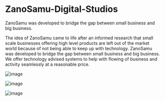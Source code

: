 # ZanoSamu-Digital-Studios
ZanoSamu was developed to bridge the gap between small business and big business.


The idea of ZanoSamu came to life after an informed research that small scale businesses offering high level products are left out of the market world because of not being able to keep up with technology. ZanoSamu was developed to bridge the gap between small business and big business. We offer technology advised systems to help with flowing of business and activity seamlessly at a reasonable price. 



![image](https://user-images.githubusercontent.com/116715036/227148713-4cd58436-3bb4-4669-ad04-35cb55ad3f41.png)



![image](https://user-images.githubusercontent.com/116715036/227972600-79916710-f43a-4e4c-b0f7-48494a3dbaef.png)







![image](https://user-images.githubusercontent.com/116715036/227972893-ed26df85-59ca-47ea-bffd-e667a18235d5.png)
